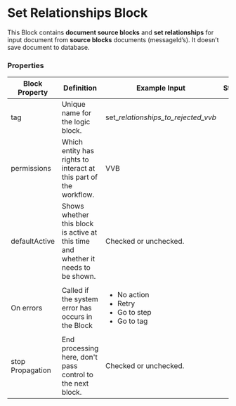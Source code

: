 # Set Relationships Block

This Block contains **document source blocks** and **set relationships** for input document from **source blocks** documents (messageId’s). It doesn’t save document to database.

### Properties

| Block Property   | Definition                                                                        | Example Input                                                                         | Status |
| ---------------- | --------------------------------------------------------------------------------- | ------------------------------------------------------------------------------------- | ------ |
| tag              | Unique name for the logic block.                                                  | set\__relationships\_to\_rejected\_vvb_                                               |        |
| permissions      | Which entity has rights to interact at this part of the workflow.                 | VVB                                                                                   |        |
| defaultActive    | Shows whether this block is active at this time and whether it needs to be shown. | Checked or unchecked.                                                                 |        |
| On errors        | Called if the system error has occurs in the Block                                | <p></p><ul><li>No action</li><li>Retry</li><li>Go to step</li><li>Go to tag</li></ul> |        |
| stop Propagation | End processing here, don't pass control to the next block.                        | Checked or unchecked.                                                                 |        |
